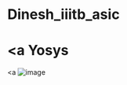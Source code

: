 # Dinesh_iiitb_asic

# <a Yosys
 <a ![image](https://github.com/DINESHIIITB/Dinesh_iiitb_asic/assets/140998565/1793ecd3-2c62-472a-ad8f-8ce1cc6cd9f8)
